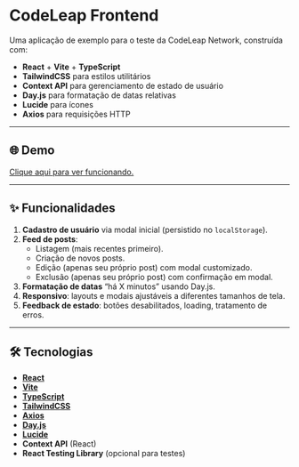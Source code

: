# CodeLeap Frontend

Uma aplicação de exemplo para o teste da CodeLeap Network, construída com:

- **React** + **Vite** + **TypeScript**  
- **TailwindCSS** para estilos utilitários  
- **Context API** para gerenciamento de estado de usuário  
- **Day.js** para formatação de datas relativas  
- **Lucide** para ícones  
- **Axios** para requisições HTTP

---

## 🌐 Demo

<a href="codeleap-frontend.netlify.app" target="_blank">Clique aqui para ver funcionando.</a>

---

## ✨ Funcionalidades

1. **Cadastro de usuário** via modal inicial (persistido no `localStorage`).  
2. **Feed de posts**:  
   - Listagem (mais recentes primeiro).  
   - Criação de novos posts.  
   - Edição (apenas seu próprio post) com modal customizado.  
   - Exclusão (apenas seu próprio post) com confirmação em modal.  
3. **Formatação de datas** “há X minutos” usando Day.js.  
4. **Responsivo**: layouts e modais ajustáveis a diferentes tamanhos de tela.  
5. **Feedback de estado**: botões desabilitados, loading, tratamento de erros.

---

## 🛠 Tecnologias

- **[React](https://reactjs.org/)**
- **[Vite](https://vitejs.dev/)**
- **[TypeScript](https://www.typescriptlang.org/)**
- **[TailwindCSS](https://tailwindcss.com/)**
- **[Axios](https://axios-http.com/)**
- **[Day.js](https://day.js.org/)**
- **[Lucide](https://lucide.dev/)**
- **Context API** (React)
- **React Testing Library** (opcional para testes)
